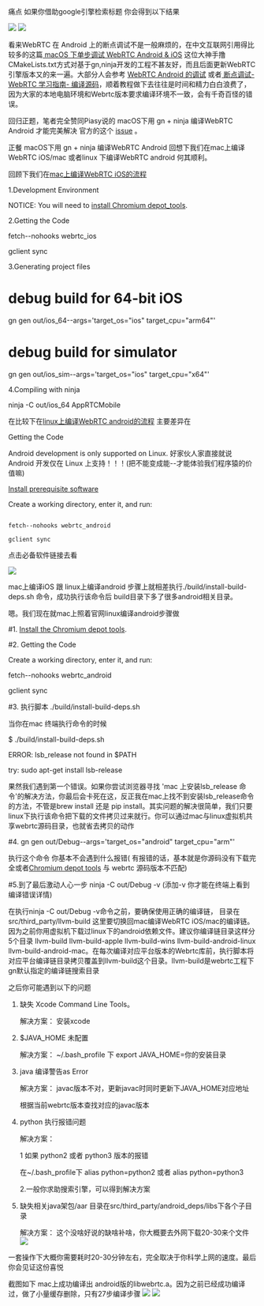 痛点
如果你借助google引擎检索标题 你会得到以下结果

![](media/16345695053737.jpg)
![](media/16345695182589.jpg)




看来WebRTC 在 Android 上的断点调试不是一般麻烦的，在中文互联网引用得比较多的这篇[ macOS 下单步调试 WebRTC Android & iOS](https://blog.piasy.com/2018/08/14/build-webrtc/index.html) 这位大神手撸CMakeLists.txt方式对基于gn,ninja开发的工程不甚友好，而且后面更新WebRTC引擎版本又的来一遍。大部分人会参考 [WebRTC Android 的调试](http://blog.pprtc.com/2020/10/14/WebRTC-Android-debug/)  或者[ 断点调试- WebRTC 学习指南- 编译源码](https://webrtc.mthli.com/basic/webrtc-breakpoint/)，顺着教程做下去往往是时间和精力白白浪费了，因为大家的本地电脑环境和Webrtc版本要求编译环境不一致，会有千奇百怪的错误。

回归正题，笔者完全赞同Piasy说的 macOS下用 gn + ninja 编译WebRTC Android 才能完美解决 官方的这个 [issue](https://bugs.chromium.org/p/webrtc/issues/detail?id=9282) 。

正餐
macOS下用 gn + ninja 编译WebRTC Android
回想下我们在mac上编译WebRTC iOS/mac 或者linux 下编译WebRTC android 何其顺利。

回顾下我们在[mac上编译WebRTC iOS的流程](https://webrtc.github.io/webrtc-org/native-code/ios/)

1.Development Environment

NOTICE: You will need to [install Chromium depot_tools](https://webrtc.github.io/webrtc-org/native-code/development/prerequisite-sw/).

2.Getting the Code

fetch--nohooks webrtc_ios

gclient sync

3.Generating project files

# debug build for 64-bit iOS

gn gen out/ios_64--args='target_os="ios" target_cpu="arm64"'

# debug build for simulator

gn gen out/ios_sim--args='target_os="ios" target_cpu="x64"'

4.Compiling with ninja

ninja -C out/ios_64 AppRTCMobile

在比较下在[linux上编译WebRTC android的流程](https://webrtc.github.io/webrtc-org/native-code/android/) 主要差异在

Getting the Code

Android development is only supported on Linux. 好家伙人家直接就说Android 开发仅在 Linux 上支持！！！(把不能变成能--才能体验我们程序猿的价值嘛)

[Install prerequisite software
](https://webrtc.github.io/webrtc-org/native-code/development/prerequisite-sw/)

Create a working directory, enter it, and run:

```

fetch--nohooks webrtc_android

gclient sync

```

点击必备软件链接去看

![](media/16345696369906.jpg)



mac上编译iOS 跟 linux上编译android 步骤上就相差执行./build/install-build-deps.sh 命令，成功执行该命令后 build目录下多了很多android相关目录。

嗯。我们现在就mac上照着官网linux编译android步骤做

#1. [Install the Chromium depot tools](http://dev.chromium.org/developers/how-tos/install-depot-tools).

#2. Getting the Code

Create a working directory, enter it, and run:

fetch--nohooks webrtc_android

gclient sync

#3. 执行脚本 ./build/install-build-deps.sh

当你在mac 终端执行命令的时候

$ ./build/install-build-deps.sh

ERROR: lsb_release not found in $PATH

try: sudo apt-get install lsb-release

果然我们遇到第一个错误。如果你尝试浏览器寻找 'mac 上安装lsb_release 命令'的解决方法，你最后会卡死在这，反正我在mac上找不到安装lsb_release命令的方法，不管是brew install 还是 pip install。其实问题的解决很简单，我们只要linux下执行该命令把下载的文件拷贝过来就行。你可以通过mac与linux虚拟机共享webrtc源码目录，也就省去拷贝的动作

#4. gn gen out/Debug--args='target_os="android" target_cpu="arm"'

执行这个命令 你基本不会遇到什么报错( 有报错的话，基本就是你源码没有下载完全或者[Chromium depot tools](http://dev.chromium.org/developers/how-tos/install-depot-tools) 与 webrtc 源码版本不匹配)

#5.到了最后激动人心一步 ninja  -C  out/Debug -v (添加-v 你才能在终端上看到编译错误详情)

在执行ninja -C out/Debug -v命令之前，要确保使用正确的编译链， 目录在src/third_party/llvm-build 这里要切换回mac编译WebRTC iOS/mac的编译链。因为之前你用虚拟机下载过linux下的android依赖文件。建议你编译链目录这样分5个目录 llvm-build llvm-build-apple  llvm-build-wins  llvm-build-android-linux llvm-build-android-mac。在每次编译对应平台版本的Webrtc库前，执行脚本将对应平台编译链目录拷贝覆盖到llvm-build这个目录。llvm-build是webrtc工程下gn默认指定的编译链搜索目录

之后你可能遇到以下的问题

1. 缺失 Xcode  Command Line Tools。

    解决方案： 安装xcode

2. $JAVA_HOME 未配置

    解决方案： ~/.bash_profile 下 export  JAVA_HOME=你的安装目录

3. java 编译警告as Error

    解决方案：  javac版本不对，更新javac时同时更新下JAVA_HOME对应地址

    根据当前webrtc版本查找对应的javac版本

4. python 执行报错问题 

    解决方案： 

    1 如果 python2 或者 python3 版本的报错

    在~/.bash_profile下 alias python=python2 或者 alias python=python3

    2.一般你求助搜索引擎，可以得到解决方案

5. 缺失相关java架包/aar 目录在src/third_party/android_deps/libs下各个子目录

    解决方案： 这个没啥好说的缺啥补啥，你大概要去外网下载20-30来个文件
![](media/16345696918763.jpg)




一套操作下大概你需要耗时20-30分钟左右，完全取决于你科学上网的速度。最后你会见证这份喜悦

截图如下 mac上成功编译出 android版的libwebrtc.a。因为之前已经成功编译过，做了小量缓存删除，只有27步编译步骤
![](media/16345697050285.jpg)
![](media/16345697194657.jpg)




